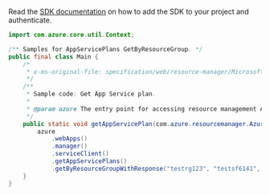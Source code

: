 Read the [SDK documentation](https://github.com/Azure/azure-sdk-for-java/blob/azure-resourcemanager_2.13.0/sdk/resourcemanager/azure-resourcemanager/README.md) on how to add the SDK to your project and authenticate.

```java
import com.azure.core.util.Context;

/** Samples for AppServicePlans GetByResourceGroup. */
public final class Main {
    /*
     * x-ms-original-file: specification/web/resource-manager/Microsoft.Web/stable/2021-03-01/examples/GetAppServicePlan.json
     */
    /**
     * Sample code: Get App Service plan.
     *
     * @param azure The entry point for accessing resource management APIs in Azure.
     */
    public static void getAppServicePlan(com.azure.resourcemanager.AzureResourceManager azure) {
        azure
            .webApps()
            .manager()
            .serviceClient()
            .getAppServicePlans()
            .getByResourceGroupWithResponse("testrg123", "testsf6141", Context.NONE);
    }
}
```

